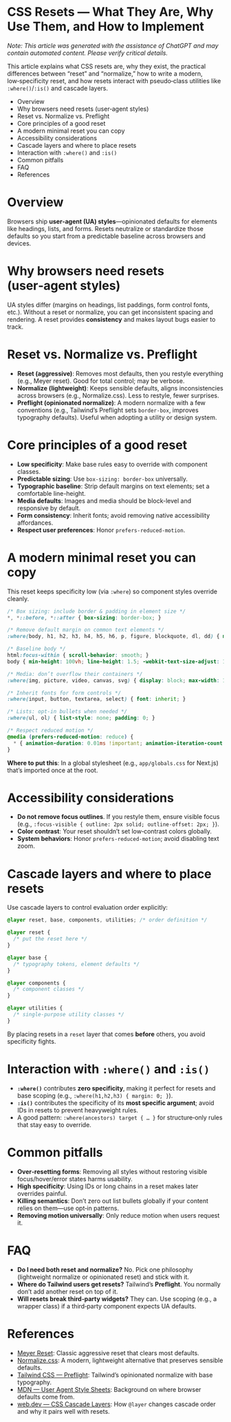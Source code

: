 <!-- ********************* -->

# CSS Resets — What They Are, Why Use Them, and How to Implement

<!-- ********************* -->

*Note: This article was generated with the assistance of ChatGPT and may contain automated content. Please verify critical details.*

This article explains what CSS resets are, why they exist, the practical differences between “reset” and “normalize,” how to write a modern, low‑specificity reset, and how resets interact with pseudo‑class utilities like `:where()`/`:is()` and cascade layers.

* Overview
* Why browsers need resets (user‑agent styles)
* Reset vs. Normalize vs. Preflight
* Core principles of a good reset
* A modern minimal reset you can copy
* Accessibility considerations
* Cascade layers and where to place resets
* Interaction with `:where()` and `:is()`
* Common pitfalls
* FAQ
* References

<!-- ********************* -->

# Overview

<!-- ********************* -->

Browsers ship **user‑agent (UA) styles**—opinionated defaults for elements like headings, lists, and forms. Resets neutralize or standardize those defaults so you start from a predictable baseline across browsers and devices.

<!-- ********************* -->

# Why browsers need resets (user‑agent styles)

<!-- ********************* -->

UA styles differ (margins on headings, list paddings, form control fonts, etc.). Without a reset or normalize, you can get inconsistent spacing and rendering. A reset provides **consistency** and makes layout bugs easier to track.

<!-- ********************* -->

# Reset vs. Normalize vs. Preflight

<!-- ********************* -->

* **Reset (aggressive)**: Removes most defaults, then you restyle everything (e.g., Meyer reset). Good for total control; may be verbose.
* **Normalize (lightweight)**: Keeps sensible defaults, aligns inconsistencies across browsers (e.g., Normalize.css). Less to restyle, fewer surprises.
* **Preflight (opinionated normalize)**: A modern normalize with a few conventions (e.g., Tailwind’s Preflight sets `border-box`, improves typography defaults). Useful when adopting a utility or design system.

<!-- ********************* -->

# Core principles of a good reset

<!-- ********************* -->

* **Low specificity**: Make base rules easy to override with component classes.
* **Predictable sizing**: Use `box-sizing: border-box` universally.
* **Typographic baseline**: Strip default margins on text elements; set a comfortable line-height.
* **Media defaults**: Images and media should be block-level and responsive by default.
* **Form consistency**: Inherit fonts; avoid removing native accessibility affordances.
* **Respect user preferences**: Honor `prefers-reduced-motion`.

<!-- ********************* -->

# A modern minimal reset you can copy

<!-- ********************* -->

This reset keeps specificity low (via `:where`) so component styles override cleanly.

```css
/* Box sizing: include border & padding in element size */
*, *::before, *::after { box-sizing: border-box; }

/* Remove default margin on common text elements */
:where(body, h1, h2, h3, h4, h5, h6, p, figure, blockquote, dl, dd) { margin: 0; }

/* Baseline body */
html:focus-within { scroll-behavior: smooth; }
body { min-height: 100vh; line-height: 1.5; -webkit-text-size-adjust: 100%; }

/* Media: don’t overflow their containers */
:where(img, picture, video, canvas, svg) { display: block; max-width: 100%; }

/* Inherit fonts for form controls */
:where(input, button, textarea, select) { font: inherit; }

/* Lists: opt-in bullets when needed */
:where(ul, ol) { list-style: none; padding: 0; }

/* Respect reduced motion */
@media (prefers-reduced-motion: reduce) {
  * { animation-duration: 0.01ms !important; animation-iteration-count: 1 !important; transition-duration: 0.01ms !important; scroll-behavior: auto !important; }
}
```

**Where to put this**: In a global stylesheet (e.g., `app/globals.css` for Next.js) that’s imported once at the root.

<!-- ********************* -->

# Accessibility considerations

<!-- ********************* -->

* **Do not remove focus outlines**. If you restyle them, ensure visible focus (e.g., `:focus-visible { outline: 2px solid; outline-offset: 2px; }`).
* **Color contrast**: Your reset shouldn’t set low‑contrast colors globally.
* **System behaviors**: Honor `prefers-reduced-motion`; avoid disabling text zoom.

<!-- ********************* -->

# Cascade layers and where to place resets

<!-- ********************* -->

Use cascade layers to control evaluation order explicitly:

```css
@layer reset, base, components, utilities; /* order definition */

@layer reset {
  /* put the reset here */
}

@layer base {
  /* typography tokens, element defaults */
}

@layer components {
  /* component classes */
}

@layer utilities {
  /* single‑purpose utility classes */
}
```

By placing resets in a `reset` layer that comes **before** others, you avoid specificity fights.

<!-- ********************* -->

# Interaction with `:where()` and `:is()`

<!-- ********************* -->

* **`:where()`** contributes **zero specificity**, making it perfect for resets and base scoping (e.g., `:where(h1,h2,h3) { margin: 0; }`).
* **`:is()`** contributes the specificity of its **most specific argument**; avoid IDs in resets to prevent heavyweight rules.
* A good pattern: `:where(ancestors) target { … }` for structure‑only rules that stay easy to override.

<!-- ********************* -->

# Common pitfalls

<!-- ********************* -->

* **Over‑resetting forms**: Removing all styles without restoring visible focus/hover/error states harms usability.
* **High specificity**: Using IDs or long chains in a reset makes later overrides painful.
* **Killing semantics**: Don’t zero out list bullets globally if your content relies on them—use opt‑in patterns.
* **Removing motion universally**: Only reduce motion when users request it.

<!-- ********************* -->

# FAQ

<!-- ********************* -->

* **Do I need both reset and normalize?** No. Pick one philosophy (lightweight normalize or opinionated reset) and stick with it.
* **Where do Tailwind users get resets?** Tailwind’s **Preflight**. You normally don’t add another reset on top of it.
* **Will resets break third‑party widgets?** They can. Use scoping (e.g., a wrapper class) if a third‑party component expects UA defaults.

<!-- ********************* -->

# References

<!-- ********************* -->

* [Meyer Reset](https://meyerweb.com/eric/tools/css/reset/): Classic aggressive reset that clears most defaults.
* [Normalize.css](https://github.com/necolas/normalize.css): A modern, lightweight alternative that preserves sensible defaults.
* [Tailwind CSS — Preflight](https://tailwindcss.com/docs/preflight): Tailwind’s opinionated normalize with base typography.
* [MDN — User Agent Style Sheets](https://developer.mozilla.org/en-US/docs/Web/CSS/Cascade#user-agent_stylesheets): Background on where browser defaults come from.
* [web.dev — CSS Cascade Layers](https://web.dev/learn/css/cascade-layers/): How `@layer` changes cascade order and why it pairs well with resets.
